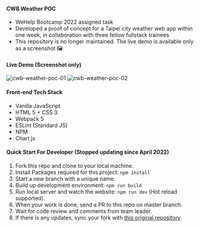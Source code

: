 #### CWB Weather POC
- WeHelp Bootcamp 2022 assigned task
- Developed a proof of concept for a Taipei city weather web app within one week, in collaboration with three fellow fullstack trainees
- This repository is no longer maintained. The live demo is available only as a screenshot 🖼

#### Live Demo (Screenshot only)
![cwb-weather-poc-01](https://github.com/yuki16bit/cwb-weather-poc/assets/45845170/d5fc0df0-02c2-45ef-aa4d-f18ba5dbacc7)
![cwb-weather-poc-02](https://github.com/yuki16bit/cwb-weather-poc/assets/45845170/ab9a7a7e-507d-4e16-86fb-07bdc3deb6dd)

#### Front-end Tech Stack
- Vanilla JavaScript
- HTML 5 + CSS 3
- Webpack 5
- ESLint (Standard JS)
- NPM
- Chart.js

#### Quick Start For Developer (Stopped updating since April 2022)
1. Fork this repo and clone to your local machine.
2. Install Packages required for this project: `npm install`
3. Start a new branch with a unique name.
4. Build up development environment: `npm run build`
5. Run local server and watch the website: `npm run dev` (Hot reload supported).
6. When your work is done, send a PR to this repo on master branch.
7. Wait for code review and comments from team leader.
8. If there is any updates, sync your fork with [this original repository](https://github.com/yuki16bit/cwb-weather-poc).
